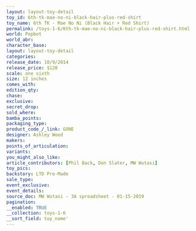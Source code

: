 ```yaml
---
layout: layout-toy-detail 
toy_id: 6th-tk-mae-no-ni-black-hair-plus-red-shirt
toy_name: 6th TK - Mae No Ni (Black Hair + Red Shirt)
permalink: /toys-1-6/6th-tk-mae-no-ni-black-hair-plus-red-shirt.html
world: Popbot
world_abr: 
character_base: 
layout: layout-toy-detail
categories: 
release_date: 10/9/2014
release_price: $120 
scale: one sixth
size: 12 inches
comes_with: 
edition_qty: 
chase: 
exclusive: 
secret_drop: 
sold_where: 
bamba_points: 
packaging_type: 
product_code_/_link: GONE
designer: Ashley Wood
makers: 
points_of_articulation: 
variants: 
you_might_also_like: 
article_contributors: [Phil Back, Don Slater, MW Wutasi]
toy_pics: 
backstory: LTD Pre-Made
sale_type: 
event_exclusive: 
event_details: 
source_doc: MW Wutasi - 3A spreadsheet - 01-15-2019
pagination: 
__enabled: TRUE
__collection: toys-1-6
__sort_field: toy_name'
---
```

